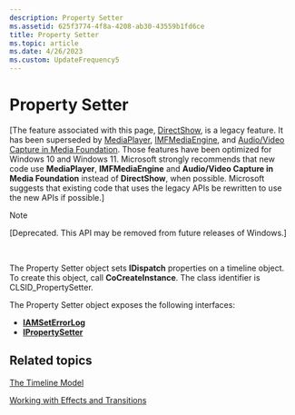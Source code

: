 ```yaml
---
description: Property Setter
ms.assetid: 625f3774-4f8a-4208-ab30-43559b1fd6ce
title: Property Setter
ms.topic: article
ms.date: 4/26/2023
ms.custom: UpdateFrequency5
---
```


# Property Setter

\[The feature associated with this page, [DirectShow](/windows/win32/directshow/directshow), is a legacy feature. It has been superseded by [MediaPlayer](/uwp/api/Windows.Media.Playback.MediaPlayer), [IMFMediaEngine](/windows/win32/api/mfmediaengine/nn-mfmediaengine-imfmediaengine), and [Audio/Video Capture in Media Foundation](windows/win32/medfound/audio-video-capture-in-media-foundation). Those features have been optimized for Windows 10 and Windows 11. Microsoft strongly recommends that new code use **MediaPlayer**, **IMFMediaEngine** and **Audio/Video Capture in Media Foundation** instead of **DirectShow**, when possible. Microsoft suggests that existing code that uses the legacy APIs be rewritten to use the new APIs if possible.\]

> [!Note]  
> \[Deprecated. This API may be removed from future releases of Windows.\]

 

The Property Setter object sets **IDispatch** properties on a timeline object. To create this object, call **CoCreateInstance**. The class identifier is CLSID\_PropertySetter.

The Property Setter object exposes the following interfaces:

-   [**IAMSetErrorLog**](iamseterrorlog.md)
-   [**IPropertySetter**](ipropertysetter.md)

## Related topics

<dl> <dt>

[The Timeline Model](the-timeline-model.md)
</dt> <dt>

[Working with Effects and Transitions](working-with-effects-and-transitions.md)
</dt> </dl>

 

 




